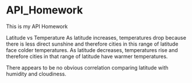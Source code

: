 # API_Homework
This is my API Homework

Latitude vs Temperature
As latitude increases, temperatures drop because there is less direct sunshine and therefore cities in this range of latitude face colder temperatures.  As latitude decreases, temperatures rise and therefore cities in that range of latitude have warmer temperatures.

There appears to be no obvious correlation comparing latitude with humidity and cloudiness.